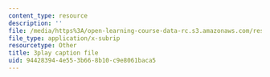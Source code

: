```yaml
---
content_type: resource
description: ''
file: /media/https%3A/open-learning-course-data-rc.s3.amazonaws.com/res-6-012-introduction-to-probability-spring-2018/944283944e553b668b10c9e8061baca5_IC-pnm6PEGk.srt
file_type: application/x-subrip
resourcetype: Other
title: 3play caption file
uid: 94428394-4e55-3b66-8b10-c9e8061baca5
---
```

